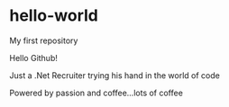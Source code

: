 # hello-world
My first repository 

Hello Github!

Just a .Net Recruiter trying his hand in the world of code

Powered by passion and coffee...lots of coffee 
